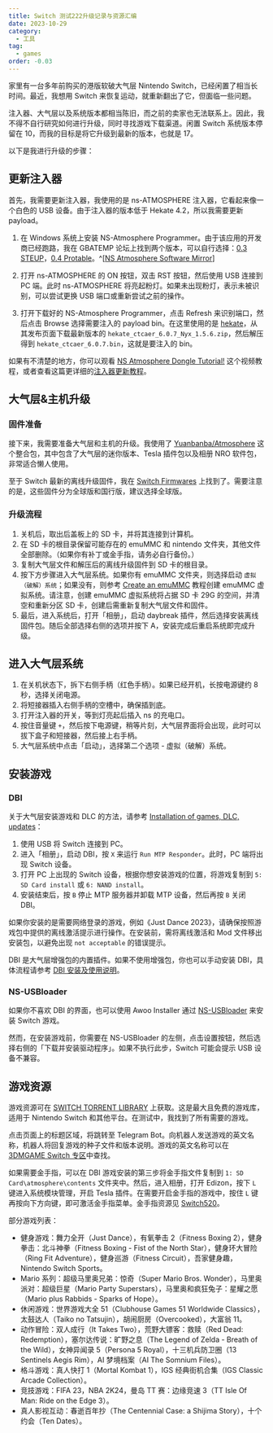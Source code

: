 ```yaml
---
title: Switch 测试222升级记录与资源汇编
date: 2023-10-29
category:
  - 工具
tag:
  - games
order: -0.03
---
```


家里有一台多年前购买的港版软破大气层 Nintendo Switch，已经闲置了相当长时间。最近，我想用 Switch 来恢复运动，就重新翻出了它，但面临一些问题。

注入器、大气层以及系统版本都相当陈旧，而之前的卖家也无法联系上。因此，我不得不自行研究如何进行升级，同时寻找游戏下载渠道。闲置 Switch 系统版本停留在 10，而我的目标是将它升级到最新的版本，也就是 17。

以下是我进行升级的步骤：

## 更新注入器

首先，我需要更新注入器，我使用的是 ns-ATMOSPHERE 注入器，它看起来像一个白色的 USB 设备。由于注入器的版本低于 Hekate 4.2，所以我需要更新 payload。

1. 在 Windows 系统上安装 NS-Atmosphere Programmer。由于该应用的开发商已经跑路，我在 GBATEMP 论坛上找到两个版本，可以自行选择：[0.3 STEUP](https://www.mediafire.com/file/av2yur8zse5h016/Setup+NS-Atmosphere+programmer+v0.3.exe/file)，[0.4 Protable](https://gbatemp.net/attachments/ns-atmosphere-v0-4-rar.274028/)。^[[NS Atmosphere Software Mirror](https://gbatemp.net/threads/ns-atmosphere-software-mirror.571116/)]

2. 打开 ns-ATMOSPHERE 的 ON 按钮，双击 RST 按钮，然后使用 USB 连接到 PC 端。此时 ns-ATMOSPHERE 将亮起粉灯。如果未出现粉灯，表示未被识别，可以尝试更换 USB 端口或重新尝试之前的操作。

3. 打开下载好的 NS-Atmosphere Programmer，点击 Refresh 来识别端口，然后点击 Browse 选择需要注入的 payload bin。在这里使用的是 [hekate](https://github.com/CTCaer/hekate/releases)，从其发布页面下载最新版本的 `hekate_ctcaer_6.0.7_Nyx_1.5.6.zip`，然后解压得到 `hekate_ctcaer_6.0.7.bin`，这就是要注入的 bin。

如果有不清楚的地方，你可以观看 [NS Atmosphere Dongle Tutorial!](https://www.twitch.tv/videos/346892592) 这个视频教程，或者查看这篇更详细的[注入器更新教程](https://www.cnblogs.com/letleon/p/NS_Atmosphere_payload_Programmer_aliyundrive_backup.html)。

## 大气层&主机升级

### 固件准备

接下来，我需要准备大气层和主机的升级。我使用了 [Yuanbanba/Atmosphere](https://github.com/Yuanbanba/Atmosphere/releases) 这个整合包，其中包含了大气层的迷你版本、Tesla 插件包以及相册 NRO 软件包，非常适合懒人使用。

至于 Switch 最新的离线升级固件，我在 [Switch Firmwares](https://darthsternie.net/switch-firmwares/) 上找到了。需要注意的是，这些固件分为全球版和国行版，建议选择全球版。

### 升级流程

1. 关机后，取出后盖板上的 SD 卡，并将其连接到计算机。
2. 在 SD 卡的根目录保留可能存在的 emuMMC 和 nintendo 文件夹，其他文件全部删除。（如果你有补丁或金手指，请务必自行备份。）
3. 复制大气层文件和解压后的离线升级固件到 SD 卡的根目录。
4. 按下方步骤进入大气层系统。如果你有 emuMMC 文件夹，则选择启动 `虚拟（破解）系统`；如果没有，则参考 [Create an emuMMC](https://switch.homebrew.guide/emummc/emummc.html) 教程创建 emuMMC 虚拟系统。请注意，创建 emuMMC 虚拟系统将占据 SD 卡 29G 的空间，并清空和重新分区 SD 卡，创建后需重新复制大气层文件和固件。
5. 最后，进入系统后，打开「相册」，启动 daybreak 插件，然后选择安装离线固件包。随后全部选择右侧的选项并按下 A，安装完成后重启系统即完成升级。

## 进入大气层系统

1. 在关机状态下，拆下右侧手柄（红色手柄）。如果已经开机，长按电源键约 8 秒，选择关闭电源。
2. 将短接器插入右侧手柄的空槽中，确保插到底。
3. 打开注入器的开关，等到灯亮起后插入 ns 的充电口。
4. 按住音量键 `+`，然后按下电源键，稍等片刻，大气层界面将会出现，此时可以拔下盒子和短接器，然后接上右手柄。
5. 大气层系统中点击「启动」，选择第二个选项 - 虚拟（破解）系统。

## 安装游戏

### DBI

关于大气层安装游戏和 DLC 的方法，请参考 [Installation of games, DLC, updates](https://nswtl.info/switch-eng/games.html)：

1. 使用 USB 将 Switch 连接到 PC。
2. 进入「相册」，启动 DBI，按 `X` 来运行 `Run MTP Responder`。此时，PC 端将出现 Switch 设备。
3. 打开 PC 上出现的 Switch 设备，根据你想安装游戏的位置，将游戏复制到 `5: SD Card install` 或 `6: NAND install`。
4. 安装结束后，按 `B` 停止 MTP 服务器并卸载 MTP 设备，然后再按 `B` 关闭 DBI。

如果你安装的是需要网络登录的游戏，例如《Just Dance 2023》，请确保按照游戏包中提供的离线激活提示进行操作。在安装前，需将离线激活和 Mod 文件移出安装包，以避免出现 `not acceptable` 的错误提示。

DBI 是大气层增强包的内置插件。如果不使用增强包，你也可以手动安装 DBI，具体流程请参考 [DBI 安装及使用说明](https://github.com/rashevskyv/dbi/blob/main/README_ENG.md)。

### NS-USBloader

如果你不喜欢 DBI 的界面，也可以使用 Awoo Installer 通过 [NS-USBloader](https://github.com/developersu/ns-usbloader) 来安装 Switch 游戏。

然而，在安装游戏前，你需要在 NS-USBloader 的左侧，点击设置按钮，然后选择右侧的「下载并安装驱动程序」。如果不执行此步，Switch 可能会提示 USB 设备不兼容。

## 游戏资源

游戏资源可在 [SWITCH TORRENT LIBRARY](https://nswtl.info/) 上获取。这是最大且免费的游戏库，适用于 Nintendo Switch 和其他平台。在测试中，我找到了所有需要的游戏。

点击页面上的标题区域，将跳转至 Telegram Bot。向机器人发送游戏的英文名称，机器人将回复游戏的种子文件和版本说明。游戏的英文名称可以在 [3DMGAME Switch 专区](https://www.3dmgame.com/games/ns_all_1/)中查找。

如果需要金手指，可以在 DBI 游戏安装的第三步将金手指文件复制到 `1: SD Card\atmosphere\contents` 文件夹中。然后，进入相册，打开 Edizon，按下 `L` 键进入系统模块管理，开启 Tesla 插件。在需要开启金手指的游戏中，按住 `L` 键再按向下方向键，即可激活金手指菜单。金手指资源见 [Switch520](https://www.gamer520.com/jinshouzhi)。

部分游戏列表：

- 健身游戏：舞力全开（Just Dance），有氧拳击 2（Fitness Boxing 2），健身拳击：北斗神拳（Fitness Boxing - Fist of the North Star），健身环大冒险（Ring Fit Adventure），健身巡游（Fitness Circuit），吾家健身趣，Nintendo Switch Sports。
- Mario 系列：超级马里奥兄弟：惊奇（Super Mario Bros. Wonder），马里奥派对：超级巨星（Mario Party Superstars），马里奥和疯狂兔子：星耀之愿（Mario plus Rabbids - Sparks of Hope）。
- 休闲游戏：世界游戏大全 51（Clubhouse Games 51 Worldwide Classics），太鼓达人（Taiko no Tatsujin），胡闹厨房（Overcooked），大富翁 11。
- 动作冒险：双人成行（It Takes Two），荒野大镖客：救赎（Red Dead: Redemption），塞尔达传说：旷野之息（The Legend of Zelda - Breath of the Wild），女神异闻录 5（Persona 5 Royal），十三机兵防卫圈（13 Sentinels Aegis Rim），AI 梦境档案（AI The Somnium Files）。
- 格斗游戏：真人快打 1（Mortal Kombat 1），IGS 经典街机合集（IGS Classic Arcade Collection）。
- 竞技游戏：FIFA 23，NBA 2K24，曼岛 TT 赛：边缘竞速 3（TT Isle Of Man: Ride on the Edge 3）。
- 真人影视互动：春逝百年抄（The Centennial Case: a Shijima Story），十个约会（Ten Dates）。
